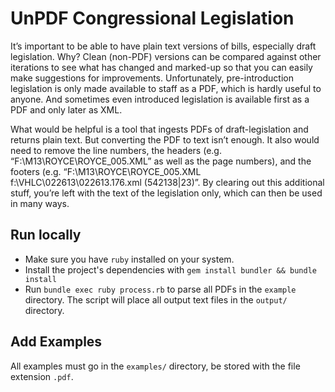 # UnPDF Congressional Legislation

It’s important to be able to have plain text versions of bills,
especially draft legislation.
Why?
Clean (non-PDF) versions can be compared against other iterations
to see what has changed and marked-up
so that you can easily make suggestions for improvements.
Unfortunately,
pre-introduction legislation is only made available to staff as a PDF,
which is hardly useful to anyone.
And sometimes even introduced legislation
is available first as a PDF and only later as XML.

What would be helpful is a tool that ingests PDFs of draft-legislation
and returns plain text.
But converting the PDF to text isn’t enough.
It also would need to remove the line numbers,
the headers (e.g. “F:\M13\ROYCE\ROYCE_005.XML” as well as the page numbers),
and the footers
(e.g. “F:\M13\ROYCE\ROYCE_005.XML f:\VHLC\022613\022613.176.xml (542138|23)”.
By clearing out this additional stuff,
you’re left with the text of the legislation only,
which can then be used in many ways.

## Run locally

* Make sure you have `ruby` installed on your system.
* Install the project's dependencies with
  `gem install bundler && bundle install`
* Run `bundle exec ruby process.rb`
  to parse all PDFs in the `example` directory.
  The script will place all output text files in the `output/` directory.

## Add Examples

All examples must go in the `examples/` directory,
be stored with the file extension `.pdf`.
